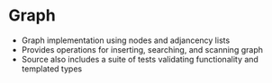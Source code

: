 # Graph

+ Graph implementation using nodes and adjancency lists
+ Provides operations for inserting, searching, and scanning graph
+ Source also includes a suite of tests validating functionality and templated types
